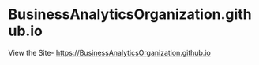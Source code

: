 # BusinessAnalyticsOrganization.github.io

View the Site- https://BusinessAnalyticsOrganization.github.io


